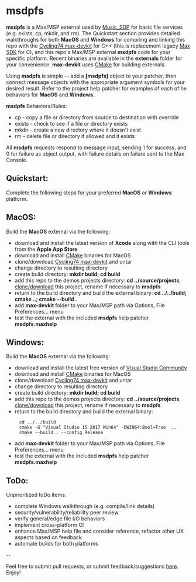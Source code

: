 # msdpfs

**msdpfs** is a Max/MSP external used by [Music_SDP](http://musicsdp.com/) for 
basic file services (e.g. exists, cp, mkdir, and rm). The Quickstart section 
provides detailed walkthroughs for both **MacOS** and **Windows** for compiling and 
linking this repo with the 
[Cycling74 max-devkit](https://github.com/Cycling74/max-devkit) for C++ (this is 
replacement legacy [Max SDK](https://github.com/Cycling74/max-api) for C), and 
this repo's Max/MSP external **msdpfs** code for your specific platform. Recent 
binaries are available in the **externals** folder for your convenience. 
**max-devkit** uses [CMake](https://cmake.org/download/) for building externals.

Using **msdpfs** is simple -- add a **[msdpfs]** object to your patcher, then
connect message objects with the appropriate argument symbols for your desired
result. Refer to the project help patcher for examples of each of he behaviors 
for **MacOS** and **Windows**.

**msdpfs** Behaviors/Rules:

* cp - copy a file or directory from source to destination with override
* exists - check to see if a file or directory exists
* mkdir - create a new directory where it doesn't exist
* rm - delete file or directory if allowed and it exists

All **msdpfs** requests respond to message input, sending 1 for success, 
and 0 for failure as object output, with failure details on failure sent to 
the Max Console.


## Quickstart:

Complete the following steps for your preferred **MacOS** or **Windows** platform.


## MacOS:

Build the **MacOS** external via the following:

* download and install the latest version of **Xcode** along with the CLI tools from 
the **Apple App Store**
* download and install [CMake](https://cmake.org/download/) binaries for MacOS
* clone/download [Cycling74 max-devkit](https://github.com/Cycling74/max-devkit) and untar
* change directory to resulting directory
* create build directory: **mkdir build; cd build**
* add this repo to the demos projects directory: **cd ../source/projects**, 
[clone/download](https://github.com/dirkleas/msdpfs.git) this project, rename if necessary 
to **msdpfs**
* return to the build directory and build the external binary:
**cd ../../build; cmake ..; cmake --build .**
* add **max-devkit** folder to your Max/MSP path via Options, File Preferences... menu
* test the external with the included **msdpfs** help patcher **msdpfs.maxhelp**


## Windows:

Build the **MacOS** external via the following:

* download and install the latest free version of 
[Visual Studio Community](https://www.visualstudio.com/downloads/)
* download and install [CMake](https://cmake.org/download/) binaries for MacOS
* clone/download [Cycling74 max-devkit](https://github.com/Cycling74/max-devkit) and untar
* change directory to resulting directory
* create build directory: **mkdir build; cd build**
* add this repo to the demos projects directory: **cd ../source/projects**, 
[clone/download](https://github.com/dirkleas/msdpfs.git) this project, rename if necessary 
to **msdpfs**
* return to the build directory and build the external binary:
```
     cd ../../build
     cmake -G "Visual Studio 15 2017 Win64" -DWIN64:Bool=True  ..
     cmake --build . --config Release
```
* add **max-devkit** folder to your Max/MSP path via Options, File Preferences... menu
* test the external with the included **msdpfs** help patcher **msdpfs.maxhelp**


## ToDo:

Unprioritized toDo items:

* complete Windows walkthrough (e.g. compile/link details)
* security/vulnerability/reliability peer review
* verify general/edge file I/O behaviors
* implement cross-platform CI
* enhance Max/MSP help file and consider reference, refactor other UX aspects 
based on feedback
* automate builds for both platforms

--

Feel free to submit pull requests, or submit feedback/suggestions 
[here](http://musicsdp.com/contact-the-team/). Enjoy!
